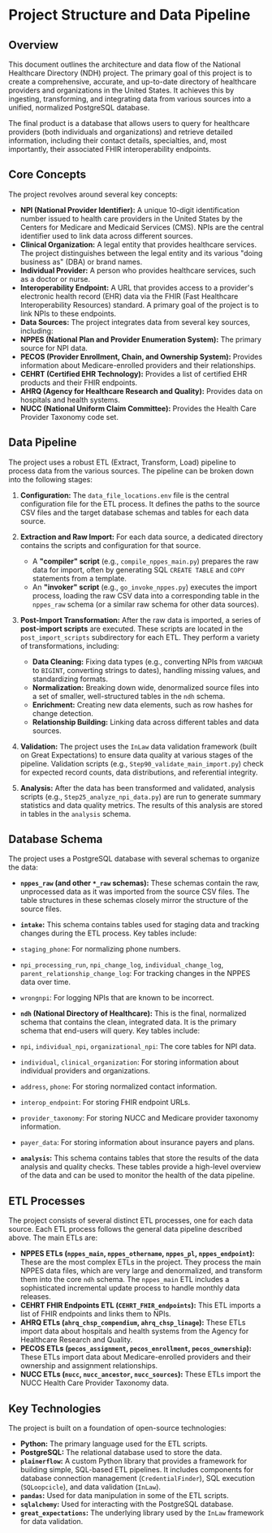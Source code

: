 # Project Structure and Data Pipeline

## Overview

This document outlines the architecture and data flow of the National Healthcare Directory (NDH) project. The primary goal of this project is to create a comprehensive, accurate, and up-to-date directory of healthcare providers and organizations in the United States. It achieves this by ingesting, transforming, and integrating data from various sources into a unified, normalized PostgreSQL database.

The final product is a database that allows users to query for healthcare providers (both individuals and organizations) and retrieve detailed information, including their contact details, specialties, and, most importantly, their associated FHIR interoperability endpoints.

## Core Concepts

The project revolves around several key concepts:

* **NPI (National Provider Identifier):** A unique 10-digit identification number issued to health care providers in the United States by the Centers for Medicare and Medicaid Services (CMS). NPIs are the central identifier used to link data across different sources.
* **Clinical Organization:** A legal entity that provides healthcare services. The project distinguishes between the legal entity and its various "doing business as" (DBA) or brand names.
* **Individual Provider:** A person who provides healthcare services, such as a doctor or nurse.
* **Interoperability Endpoint:** A URL that provides access to a provider's electronic health record (EHR) data via the FHIR (Fast Healthcare Interoperability Resources) standard. A primary goal of the project is to link NPIs to these endpoints.
* **Data Sources:** The project integrates data from several key sources, including:
* **NPPES (National Plan and Provider Enumeration System):** The primary source for NPI data.
* **PECOS (Provider Enrollment, Chain, and Ownership System):** Provides information about Medicare-enrolled providers and their relationships.
* **CEHRT (Certified EHR Technology):** Provides a list of certified EHR products and their FHIR endpoints.
* **AHRQ (Agency for Healthcare Research and Quality):** Provides data on hospitals and health systems.
* **NUCC (National Uniform Claim Committee):** Provides the Health Care Provider Taxonomy code set.

## Data Pipeline

The project uses a robust ETL (Extract, Transform, Load) pipeline to process data from the various sources. The pipeline can be broken down into the following stages:

1. **Configuration:** The `data_file_locations.env` file is the central configuration file for the ETL process. It defines the paths to the source CSV files and the target database schemas and tables for each data source.

2. **Extraction and Raw Import:** For each data source, a dedicated directory contains the scripts and configuration for that source.
    * A **"compiler" script** (e.g., `compile_nppes_main.py`) prepares the raw data for import, often by generating SQL `CREATE TABLE` and `COPY` statements from a template.
    * An **"invoker" script** (e.g., `go_invoke_nppes.py`) executes the import process, loading the raw CSV data into a corresponding table in the `nppes_raw` schema (or a similar raw schema for other data sources).

3. **Post-Import Transformation:** After the raw data is imported, a series of **post-import scripts** are executed. These scripts are located in the `post_import_scripts` subdirectory for each ETL. They perform a variety of transformations, including:
    * **Data Cleaning:** Fixing data types (e.g., converting NPIs from `VARCHAR` to `BIGINT`, converting strings to dates), handling missing values, and standardizing formats.
    * **Normalization:** Breaking down wide, denormalized source files into a set of smaller, well-structured tables in the `ndh` schema.
    * **Enrichment:** Creating new data elements, such as row hashes for change detection.
    * **Relationship Building:** Linking data across different tables and data sources.

4. **Validation:** The project uses the `InLaw` data validation framework (built on Great Expectations) to ensure data quality at various stages of the pipeline. Validation scripts (e.g., `Step90_validate_main_import.py`) check for expected record counts, data distributions, and referential integrity.

5. **Analysis:** After the data has been transformed and validated, analysis scripts (e.g., `Step25_analyze_npi_data.py`) are run to generate summary statistics and data quality metrics. The results of this analysis are stored in tables in the `analysis` schema.

## Database Schema

The project uses a PostgreSQL database with several schemas to organize the data:

* **`nppes_raw` (and other `*_raw` schemas):** These schemas contain the raw, unprocessed data as it was imported from the source CSV files. The table structures in these schemas closely mirror the structure of the source files.

* **`intake`:** This schema contains tables used for staging data and tracking changes during the ETL process. Key tables include:
* `staging_phone`: For normalizing phone numbers.
* `npi_processing_run`, `npi_change_log`, `individual_change_log`, `parent_relationship_change_log`: For tracking changes in the NPPES data over time.
* `wrongnpi`: For logging NPIs that are known to be incorrect.

* **`ndh` (National Directory of Healthcare):** This is the final, normalized schema that contains the clean, integrated data. It is the primary schema that end-users will query. Key tables include:
* `npi`, `individual_npi`, `organizational_npi`: The core tables for NPI data.
* `individual`, `clinical_organization`: For storing information about individual providers and organizations.
* `address`, `phone`: For storing normalized contact information.
* `interop_endpoint`: For storing FHIR endpoint URLs.
* `provider_taxonomy`: For storing NUCC and Medicare provider taxonomy information.
* `payer_data`: For storing information about insurance payers and plans.

* **`analysis`:** This schema contains tables that store the results of the data analysis and quality checks. These tables provide a high-level overview of the data and can be used to monitor the health of the data pipeline.

## ETL Processes

The project consists of several distinct ETL processes, one for each data source. Each ETL process follows the general data pipeline described above. The main ETLs are:

* **NPPES ETLs (`nppes_main`, `nppes_othername`, `nppes_pl`, `nppes_endpoint`):** These are the most complex ETLs in the project. They process the main NPPES data files, which are very large and denormalized, and transform them into the core `ndh` schema. The `nppes_main` ETL includes a sophisticated incremental update process to handle monthly data releases.
* **CEHRT FHIR Endpoints ETL (`CEHRT_FHIR_endpoints`):** This ETL imports a list of FHIR endpoints and links them to NPIs.
* **AHRQ ETLs (`ahrq_chsp_compendium`, `ahrq_chsp_linage`):** These ETLs import data about hospitals and health systems from the Agency for Healthcare Research and Quality.
* **PECOS ETLs (`pecos_assignment`, `pecos_enrollment`, `pecos_ownership`):** These ETLs import data about Medicare-enrolled providers and their ownership and assignment relationships.
* **NUCC ETLs (`nucc`, `nucc_ancestor`, `nucc_sources`):** These ETLs import the NUCC Health Care Provider Taxonomy data.

## Key Technologies

The project is built on a foundation of open-source technologies:

* **Python:** The primary language used for the ETL scripts.
* **PostgreSQL:** The relational database used to store the data.
* **`plainerflow`:** A custom Python library that provides a framework for building simple, SQL-based ETL pipelines. It includes components for database connection management (`CredentialFinder`), SQL execution (`SQLoopcicle`), and data validation (`InLaw`).
* **`pandas`:** Used for data manipulation in some of the ETL scripts.
* **`sqlalchemy`:** Used for interacting with the PostgreSQL database.
* **`great_expectations`:** The underlying library used by the `InLaw` framework for data validation.
